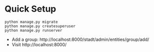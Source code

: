 # Quick Setup

    python manage.py migrate
    python manage.py createsuperuser
    python manage.py runserver
    
* Add a group: http://localhost:8000/stadt/admin/entities/group/add/
* Visit http://localhost:8000/